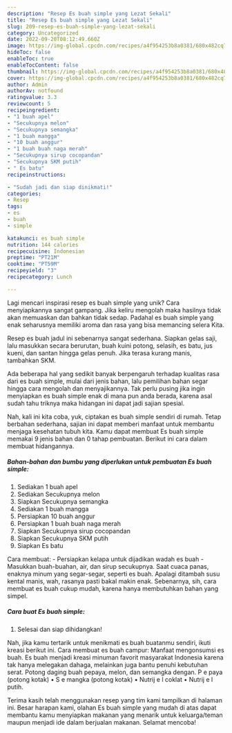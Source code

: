 ```yaml
---
description: "Resep Es buah simple yang Lezat Sekali"
title: "Resep Es buah simple yang Lezat Sekali"
slug: 209-resep-es-buah-simple-yang-lezat-sekali
category: Uncategorized
date: 2022-09-20T08:12:49.660Z
image: https://img-global.cpcdn.com/recipes/a4f954253b8a0381/680x482cq70/es-buah-simple-foto-resep-utama.jpg
hideToc: false
enableToc: true
enableTocContent: false
thumbnail: https://img-global.cpcdn.com/recipes/a4f954253b8a0381/680x482cq70/es-buah-simple-foto-resep-utama.jpg
cover: https://img-global.cpcdn.com/recipes/a4f954253b8a0381/680x482cq70/es-buah-simple-foto-resep-utama.jpg
author: Admin
authorAv: notfound
ratingvalue: 3.3
reviewcount: 5
recipeingredient:
- "1 buah apel"
- "Secukupnya melon"
- "Secukupnya semangka"
- "1 buah mangga"
- "10 buah anggur"
- "1 buah buah naga merah"
- "Secukupnya sirup cocopandan"
- "Secukupnya SKM putih"
- " Es batu"
recipeinstructions:

- "Sudah jadi dan siap dinikmati!"
categories:
- Resep
tags:
- es
- buah
- simple

katakunci: es buah simple 
nutrition: 144 calories
recipecuisine: Indonesian
preptime: "PT21M"
cooktime: "PT59M"
recipeyield: "3"
recipecategory: Lunch

---
```





Lagi mencari inspirasi resep es buah simple yang unik? Cara menyiapkannya sangat gampang. Jika keliru mengolah maka hasilnya tidak akan memuaskan dan bahkan tidak sedap. Padahal es buah simple yang enak seharusnya memiliki aroma dan rasa yang bisa memancing selera Kita.





Resep es buah jadul ini sebenarnya sangat sederhana. Siapkan gelas saji, lalu masukkan secara berurutan, buah kuini potong, selasih, es batu, jus kueni, dan santan hingga gelas penuh. Jika terasa kurang manis, tambahkan SKM.

Ada beberapa hal yang sedikit banyak berpengaruh terhadap kualitas rasa dari es buah simple, mulai dari jenis bahan, lalu pemilihan bahan segar hingga cara mengolah dan menyajikannya. Tak perlu pusing jika ingin menyiapkan es buah simple enak di mana pun anda berada, karena asal sudah tahu triknya maka hidangan ini dapat jadi sajian spesial.






Nah, kali ini kita coba, yuk, ciptakan es buah simple sendiri di rumah. Tetap berbahan sederhana, sajian ini dapat memberi manfaat untuk membantu menjaga kesehatan tubuh kita. Kamu dapat membuat Es buah simple memakai 9 jenis bahan dan 0 tahap pembuatan. Berikut ini cara dalam membuat hidangannya.

<!--inarticleads1-->

##### Bahan-bahan dan bumbu yang diperlukan untuk pembuatan Es buah simple:

1. Sediakan 1 buah apel
1. Sediakan Secukupnya melon
1. Siapkan Secukupnya semangka
1. Sediakan 1 buah mangga
1. Persiapkan 10 buah anggur
1. Persiapkan 1 buah buah naga merah
1. Siapkan Secukupnya sirup cocopandan
1. Siapkan Secukupnya SKM putih
1. Siapkan  Es batu


Cara membuat: - Persiapkan kelapa untuk dijadikan wadah es buah - Masukkan buah-buahan, air, dan sirup secukupnya. Saat cuaca panas, enaknya minum yang segar-segar, seperti es buah. Apalagi ditambah susu kental manis, wah, rasanya pasti bakal makin enak. Sebenarnya, sih, cara membuat es buah cukup mudah, karena hanya membutuhkan bahan yang simpel. 

<!--inarticleads2-->

##### Cara buat Es buah simple:


1. Selesai dan siap dihidangkan!

Nah, jika kamu tertarik untuk menikmati es buah buatanmu sendiri, ikuti kreasi berikut ini. Cara membuat es buah campur: Manfaat mengonsumsi es buah. Es buah menjadi kreasi minuman favorit masyarakat Indonesia karena tak hanya melegakan dahaga, melainkan juga bantu penuhi kebutuhan serat. Potong daging buah pepaya, melon, dan semangka dengan. P e paya (potong kotak) • S e mangka (potong kotak) • Nutrij e l coklat • Nutrij e l putih. 

Terima kasih telah menggunakan resep yang tim kami tampilkan di halaman ini. Besar harapan kami, olahan Es buah simple yang mudah di atas dapat membantu kamu menyiapkan makanan yang menarik untuk keluarga/teman maupun menjadi ide dalam berjualan makanan. Selamat mencoba!
